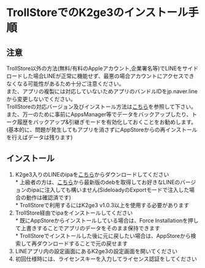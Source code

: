 # TrollStoreでのK2ge3のインストール手順

## 注意
TrollStore以外の方法(無料/有料のAppleアカウント,企業署名等)でLINEをサイドロードした場合LINEが正常に機能せず、最悪の場合アカウントにアクセスできなくなる可能性があるため十分ご注意ください。<br>
また、アプリの複製には対応していないためアプリのバンドルIDをjp.naver.lineから変更しないでください。<br>
TrollStoreの対応バージョン及びインストール方法は[こちら](https://ios.cfw.guide/installing-trollstore/)を参照して下さい。<br>
また、万一のために事前にAppsManager等でデータをバックアップしたり、トーク履歴をバックアップ&引継ぎモードを有効化しておくことをお勧めします。(基本的に、問題が発生してもアプリを消さずにAppStoreからの再インストールを行えばデータは残ります)

## インストール
1. K2ge3入りのLINEのipaを[こちら](https://github.com/m4fn3/k2ge3-trollstore/releases/latest)からダウンロードしてください<br>* 上級者の方は、[こちら](https://github.com/m4fn3/repo/tree/master/debs)から最新版のdebを取得してお好きなLINEのバージョンのipaに注入しても構いません(SideloadyのExportモードで注入した場合の動作は確認済です)<br>* TrollStoreで利用するにはK2ge3 v1.0.3以上を使用する必要があります
2. TrollStore経由でipaをインストールしてください<br>* 既にAppStoreからインストールしている場合は、Force Installationを押して上書きすることでアプリのデータをそのまま保持できます<br>* TrollStoreでインストールした後に元に戻したい場合は、AppStoreから検索して再ダウンロードすることで元の戻せます 
3. LINEアプリ内の設定画面にあるK2ge3の設定画面を開いてください
4. 初回仕様時には、ライセンスキーを入力してライセンス認証をしてください
